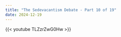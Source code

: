 ```yaml
---
title: "The Sedevacantism Debate - Part 10 of 19"
date: 2024-12-19
---
```


{{< youtube TLZzrZwG0Hw >}}
